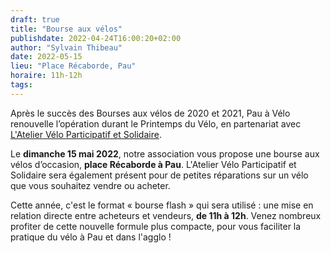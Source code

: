 ```yaml
---
draft: true
title: "Bourse aux vélos"
publishdate: 2022-04-24T16:00:20+02:00
author: "Sylvain Thibeau"
date: 2022-05-15
lieu: "Place Récaborde, Pau"
horaire: 11h-12h
tags:
---
```


Après le succès des Bourses aux vélos de 2020 et 2021, Pau à Vélo renouvelle l’opération durant le Printemps du Vélo, en partenariat avec [L'Atelier Vélo Participatif et Solidaire](http://ateliervelopau.fr).

<!--more-->
Le **dimanche 15 mai 2022**, notre association vous propose une bourse aux vélos d’occasion, **place Récaborde à Pau**. L'Atelier Vélo Participatif et Solidaire sera également présent pour de petites réparations sur un vélo que vous souhaitez vendre ou acheter.


Cette année, c'est le format « bourse flash » qui sera utilisé : une mise en relation directe entre acheteurs et vendeurs, **de 11h à 12h**. Venez nombreux profiter de cette nouvelle formule plus compacte, pour vous faciliter la pratique du vélo à Pau et dans l'agglo !
